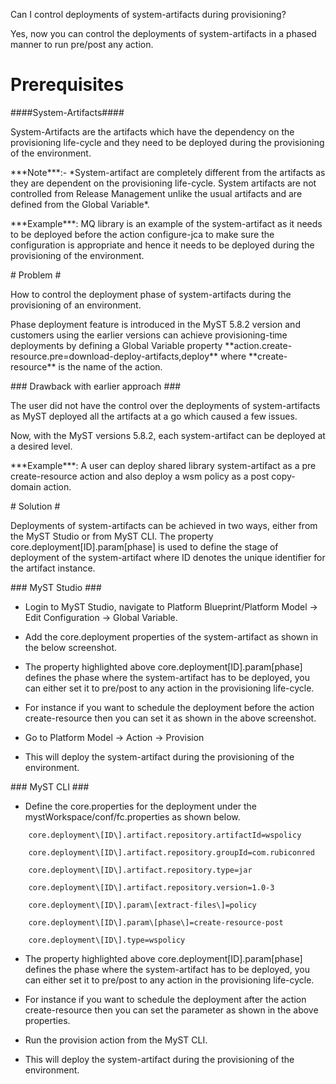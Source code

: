 Can I control deployments of system-artifacts during provisioning?

Yes, now you can control the deployments of system-artifacts in a phased manner to run pre/post any action.

# Prerequisites

\#\#\#\#System-Artifacts\#\#\#\#

System-Artifacts are the artifacts which have the dependency on the provisioning life-cycle and they need to be deployed during the provisioning of the environment.

\*\*\*Note\*\*\*:- \*System-artifact are completely different from the artifacts as they are dependent on the provisioning life-cycle. System artifacts are not controlled from Release Management unlike the usual artifacts and are defined from the Global Variable\*.

\*\*\*Example\*\*\*: MQ library is an example of the system-artifact as it needs to be deployed before the action configure-jca to make sure the configuration is appropriate and hence it needs to be deployed during the provisioning of the environment.

\# Problem \#

How to control the deployment phase of system-artifacts during the provisioning of an environment.

Phase deployment feature is introduced in the MyST 5.8.2 version and customers using the earlier versions can achieve provisioning-time deployments by defining a Global Variable property \*\*action.create-resource.pre=download-deploy-artifacts,deploy\*\* where \*\*create-resource\*\* is the name of the action.

\#\#\# Drawback with earlier approach \#\#\#

The user did not have the control over the deployments of system-artifacts as MyST deployed all the artifacts at a go which caused a few issues.

Now, with the MyST versions 5.8.2, each system-artifact can be deployed at a desired level.

\*\*\*Example\*\*\*: A user can deploy shared library system-artifact as a pre create-resource action and also deploy a wsm policy as a post copy-domain action.

\# Solution \#

Deployments of system-artifacts can be achieved in two ways, either from the MyST Studio or from MyST CLI. The property core.deployment\[ID\].param\[phase\] is used to define the stage of deployment of the system-artifact where ID denotes the unique identifier for the artifact instance.

\#\#\# MyST Studio \#\#\#

* Login to MyST Studio, navigate to Platform Blueprint/Platform Model -&gt; Edit Configuration -&gt; Global Variable.

* Add the core.deployment properties of the system-artifact as shown in the below screenshot.

* The property highlighted above core.deployment\[ID\].param\[phase\] defines the phase where the system-artifact has to be deployed, you can either set it to pre/post to any action in the provisioning life-cycle.

* For instance if you want to schedule the deployment before the action create-resource then you can set it as shown in the above screenshot.

* Go to Platform Model -&gt; Action -&gt; Provision

* This will deploy the system-artifact during the provisioning of the environment.

\#\#\# MyST CLI \#\#\#

* Define the core.properties for the deployment under the mystWorkspace/conf/fc.properties as shown below.

```
    core.deployment\[ID\].artifact.repository.artifactId=wspolicy

    core.deployment\[ID\].artifact.repository.groupId=com.rubiconred

    core.deployment\[ID\].artifact.repository.type=jar

    core.deployment\[ID\].artifact.repository.version=1.0-3

    core.deployment\[ID\].param\[extract-files\]=policy

    core.deployment\[ID\].param\[phase\]=create-resource-post

    core.deployment\[ID\].type=wspolicy
```

* The property highlighted above core.deployment\[ID\].param\[phase\] defines the phase where the system-artifact has to be deployed, you can either set it to pre/post to any action in the provisioning life-cycle.

* For instance if you want to schedule the deployment after the action create-resource then you can set the parameter as shown in the above properties.

* Run the provision action from the MyST CLI.

* This will deploy the system-artifact during the provisioning of the environment.



